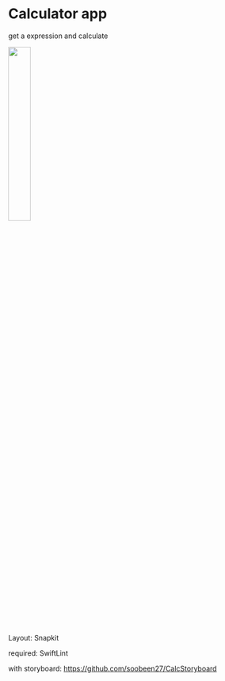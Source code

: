 # Calculator app

get a expression and calculate

<img src="https://github.com/soobeen27/CalculatorUI/assets/68931740/65e34037-e6c5-441d-9c5a-073573695121" width = "30%">

Layout: Snapkit

required: SwiftLint

with storyboard: https://github.com/soobeen27/CalcStoryboard
